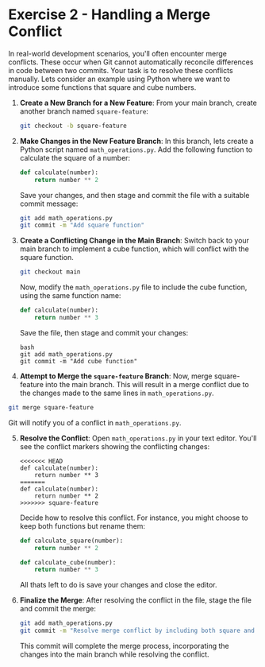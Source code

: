# Exercise 2 - Handling a Merge Conflict

In real-world development scenarios, you'll often encounter merge conflicts. These occur when Git cannot automatically reconcile differences in code between two commits. Your task is to resolve these conflicts manually. Lets consider an example using Python where we want to introduce some functions that square and cube numbers.


1. **Create a New Branch for a New Feature**: From your main branch, create another branch named `square-feature`:

	```bash
	git checkout -b square-feature
	```

2. **Make Changes in the New Feature Branch**: In this branch, lets create a Python script named `math_operations.py`. Add the following function to calculate the square of a number:

	```python
	def calculate(number):
	    return number ** 2
	```

	Save your changes, and then stage and commit the file with a suitable commit message:

	```bash
	git add math_operations.py
	git commit -m "Add square function"
	```

3. **Create a Conflicting Change in the Main Branch**: Switch back to your main branch to implement a cube function, which will conflict with the square function.

	```bash
	git checkout main
	```

	Now, modify the `math_operations.py` file to include the cube function, using the same function name:

	```python
	def calculate(number):
	    return number ** 3
	```

	Save the file, then stage and commit your changes:
	```
	bash
	git add math_operations.py
	git commit -m "Add cube function"
	```

4. **Attempt to Merge the `square-feature` Branch**: Now, merge square-feature into the main branch. This will result in a merge conflict due to the changes made to the same lines in `math_operations.py`.

```bash
git merge square-feature
```
Git will notify you of a conflict in `math_operations.py`.

5. **Resolve the Conflict**: Open `math_operations.py` in your text editor. You'll see the conflict markers showing the conflicting changes:

	```plaintext
	<<<<<<< HEAD
	def calculate(number):
	    return number ** 3
	=======
	def calculate(number):
	    return number ** 2
	>>>>>>> square-feature
	```

	Decide how to resolve this conflict. For instance, you might choose to keep both functions but rename them:

	```python
	def calculate_square(number):
	    return number ** 2

	def calculate_cube(number):
	    return number ** 3
	```
	All thats left to do is save your changes and close the editor.

6. **Finalize the Merge**: After resolving the conflict in the file, stage the file and commit the merge:

    ```bash
    git add math_operations.py
    git commit -m "Resolve merge conflict by including both square and cube functions"
    ```

    This commit will complete the merge process, incorporating the changes into the main branch while resolving the conflict.


